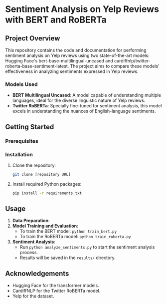 # Sentiment Analysis on Yelp Reviews with BERT and RoBERTa

## Project Overview
This repository contains the code and documentation for performing sentiment analysis on Yelp reviews using two state-of-the-art models: Hugging Face's bert-base-multilingual-uncased and cardiffnlp/twitter-roberta-base-sentiment-latest. The project aims to compare these models' effectiveness in analyzing sentiments expressed in Yelp reviews.

### Models Used
- **BERT Multilingual Uncased**: A model capable of understanding multiple languages, ideal for the diverse linguistic nature of Yelp reviews.
- **Twitter RoBERTa**: Specially fine-tuned for sentiment analysis, this model excels in understanding the nuances of English-language sentiments.

## Getting Started

### Prerequisites

### Installation
1. Clone the repository:
   ```bash
   git clone [repository URL]
   ```
2. Install required Python packages:
   ```bash
   pip install -r requirements.txt
   ```

## Usage
1. **Data Preparation**:
2. **Model Training and Evaluation**:
   - To train the BERT model: `python train_bert.py`
   - To train the RoBERTa model: `python train_roberta.py`
3. **Sentiment Analysis**:
   - Run `python analyze_sentiments.py` to start the sentiment analysis process.
   - Results will be saved in the `results/` directory.

## Acknowledgements
- Hugging Face for the transformer models.
- CardiffNLP for the Twitter RoBERTa model.
- Yelp for the dataset.
